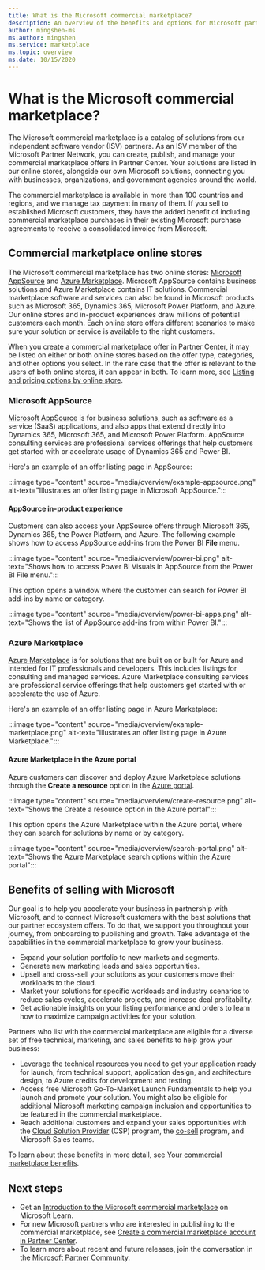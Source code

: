 ```yaml
---
title: What is the Microsoft commercial marketplace?
description: An overview of the benefits and options for Microsoft partners who list solutions on the Microsoft commercial marketplace.
author: mingshen-ms 
ms.author: mingshen
ms.service: marketplace 
ms.topic: overview
ms.date: 10/15/2020
---
```


# What is the Microsoft commercial marketplace?

The Microsoft commercial marketplace is a catalog of solutions from our independent software vendor (ISV) partners. As an ISV member of the Microsoft Partner Network, you can create, publish, and manage your commercial marketplace offers in Partner Center. Your solutions are listed in our online stores, alongside our own Microsoft solutions, connecting you with businesses, organizations, and government agencies around the world.

The commercial marketplace is available in more than 100 countries and regions, and we manage tax payment in many of them. If you sell to established Microsoft customers, they have the added benefit of including commercial marketplace purchases in their existing Microsoft purchase agreements to receive a consolidated invoice from Microsoft.

## Commercial marketplace online stores

The Microsoft commercial marketplace has two online stores: [Microsoft AppSource](https://appsource.microsoft.com/) and [Azure Marketplace](https://azuremarketplace.microsoft.com/). Microsoft AppSource contains business solutions and Azure Marketplace contains IT solutions. Commercial marketplace software and services can also be found in Microsoft products such as Microsoft 365, Dynamics 365, Microsoft Power Platform, and Azure. Our online stores and in-product experiences draw millions of potential customers each month. Each online store offers different scenarios to make sure your solution or service is available to the right customers.

When you create a commercial marketplace offer in Partner Center, it may be listed on either or both online stores based on the offer type, categories, and other options you select. In the rare case that the offer is relevant to the users of both online stores, it can appear in both. To learn more, see [Listing and pricing options by online store](determine-your-listing-type.md#listing-and-pricing-options-by-online-store).

### Microsoft AppSource

[Microsoft AppSource](https://appsource.microsoft.com/) is for business solutions, such as software as a service (SaaS) applications, and also apps that extend directly into Dynamics 365, Microsoft 365, and Microsoft Power Platform. AppSource consulting services are professional services offerings that help customers get started with or accelerate usage of Dynamics 365 and Power BI.

Here's an example of an offer listing page in AppSource:

:::image type="content" source="media/overview/example-appsource.png" alt-text="Illustrates an offer listing page in Microsoft AppSource.":::

####  AppSource in-product experience

Customers can also access your AppSource offers through Microsoft 365, Dynamics 365, the Power Platform, and Azure. The following example shows how to access AppSource add-ins from the Power BI **File** menu.

:::image type="content" source="media/overview/power-bi.png" alt-text="Shows how to access Power BI Visuals in AppSource from the Power BI File menu."::: 

This option opens a window where the customer can search for Power BI add-ins by name or category. 

:::image type="content" source="media/overview/power-bi-apps.png" alt-text="Shows the list of AppSource add-ins from within Power BI."::: 

### Azure Marketplace

[Azure Marketplace](https://azuremarketplace.microsoft.com/) is for solutions that are built on or built for Azure and intended for IT professionals and developers. This includes listings for consulting and managed services. Azure Marketplace consulting services are professional service offerings that help customers get started with or accelerate the use of Azure.

Here's an example of an offer listing page in Azure Marketplace:

:::image type="content" source="media/overview/example-marketplace.png" alt-text="Illustrates an offer listing page in Azure Marketplace."::: 

#### Azure Marketplace in the Azure portal

Azure customers can discover and deploy Azure Marketplace solutions through the **Create a resource** option in the [Azure portal](https://portal.azure.com/).

:::image type="content" source="media/overview/create-resource.png" alt-text="Shows the Create a resource option in the Azure portal"::: 

This option opens the Azure Marketplace within the Azure portal, where they can search for solutions by name or by category.

:::image type="content" source="media/overview/search-portal.png" alt-text="Shows the Azure Marketplace search options within the Azure portal"::: 

## Benefits of selling with Microsoft

Our goal is to help you accelerate your business in partnership with Microsoft, and to connect Microsoft customers with the best solutions that our partner ecosystem offers. To do that, we support you throughout your journey, from onboarding to publishing and growth. Take advantage of the capabilities in the commercial marketplace to grow your business.

- Expand your solution portfolio to new markets and segments.
- Generate new marketing leads and sales opportunities.
- Upsell and cross-sell your solutions as your customers move their workloads to the cloud. 
- Market your solutions for specific workloads and industry scenarios to reduce sales cycles, accelerate projects, and increase deal profitability.
- Get actionable insights on your listing performance and orders to learn how to maximize campaign activities for your solution.

Partners who list with the commercial marketplace are eligible for a diverse set of free technical, marketing, and sales benefits to help grow your business:

- Leverage the technical resources you need to get your application ready for launch, from technical support, application design, and architecture design, to Azure credits for development and testing.
- Access free Microsoft Go-To-Market Launch Fundamentals to help you launch and promote your solution. You might also be eligible for additional Microsoft marketing campaign inclusion and opportunities to be featured in the commercial marketplace.
- Reach additional customers and expand your sales opportunities with the [Cloud Solution Provider](https://partner.microsoft.com/cloud-solution-provider) (CSP) program, the [co-sell](./co-sell-overview.md) program, and Microsoft Sales teams.

To learn about these benefits in more detail, see [Your commercial marketplace benefits](gtm-your-marketplace-benefits.md).

## Next steps

- Get an [Introduction to the Microsoft commercial marketplace](/learn/modules/intro-commercial-marketplace/) on Microsoft Learn.
- For new Microsoft partners who are interested in publishing to the commercial marketplace, see [Create a commercial marketplace account in Partner Center](create-account.md).
- To learn more about recent and future releases, join the conversation in the [Microsoft Partner Community](https://www.microsoftpartnercommunity.com/).
